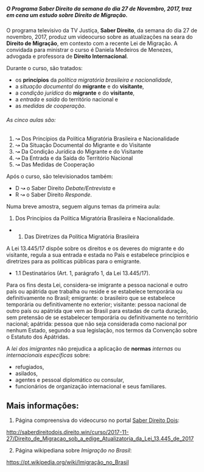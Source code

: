 
##### O Programa Saber Direito da semana do dia 27 de Novembro, 2017, traz em cena um estudo sobre Direito de Migração.

O programa televisivo da TV Justiça, **Saber Direito**, da semana do dia 27 de novembro, 2017, produz um videocurso sobre as atualizações na seara do **Direito de Migração**, em contexto com a recente Lei de Migração. A convidada para ministrar o curso é Daniela Medeiros de Menezes, advogada e professora de **Direito Internacional**. 

Durante o curso, são tratados:

- os **princípios** da _política migratória brasileira e nacionalidade_, 
- a _situação documental_ do **migrante** e do **visitante**,
- a _condição jurídica_ do **migrante** e do **visitante**,
- a _entrada_ e _saída_ do território nacional e
- as _medidas de cooperação_.

###### As cinco aulas são:

1. ↝ Dos Princípios da Política Migratória Brasileira e Nacionalidade 
2. ↝ Da Situação Documental do Migrante e do Visitante 
3. ↝ Da Condição Jurídica do Migrante e do Visitante 
4. ↝ Da Entrada e da Saída do Território Nacional 
5. ↝ Das Medidas de Cooperação

Após o curso, são televisionados também:
- D ↝ o Saber Direito *Debate/Entrevista* e 
- R ↝ o Saber Direito *Responde*.

Numa breve amostra, seguem alguns temas da primeira aula:

1. Dos Princípios da Política Migratória Brasileira e Nacionalidade.
- 1. Das Diretrizes da Política Migratória Brasileira

A Lei 13.445/17 dispõe sobre os direitos e os deveres do migrante e do visitante, regula a sua entrada e estada no País e estabelece princípios e diretrizes para as políticas públicas para o emigrante. 

- 1.1 Destinatários (Art. 1, parágrafo 1, da Lei 13.445/17).

Para os fins desta Lei, considera-se imigrante a pessoa nacional e outro país ou apátrida que trabalha ou reside e se estabelece temporária ou definitivamente no Brasil; emigrante: o brasileiro que se estabelece temporária ou definitivamente no exterior; visitante: pessoa nacional de outro país ou apátrida que vem ao Brasil para estadas de curta duração, sem pretensão de se estabelecer temporária ou definitivamente no território nacional;  apátrida: pessoa que não seja considerada como nacional por nenhum Estado, segundo a sua legislação, nos termos da Convenção sobre o Estatuto dos Apátridas.

A _lei dos imigrantes_ não prejudica a aplicação de **normas** _internas_ ou _internacionais específicas_ sobre:

- refugiados, 
- asilados, 
- agentes e pessoal diplomático ou consular,
- funcionários de organização internacional e seus familiares.

<cite>
</cite>


Mais informações:
-----------------

1) Página compreensiva do videocurso no portal [Saber Direito Dois][1]:

http://saberdireitodois.direito.win/curso/2017-11-27/Direito_de_Migracao_sob_a_edige_Atualizatoria_da_Lei_13.445_de_2017

[1]: http://saberdireitodois.direito.win

2) Página wikipediana sobre *Imigração no Brasil*:

https://pt.wikipedia.org/wiki/Imigração_no_Brasil

